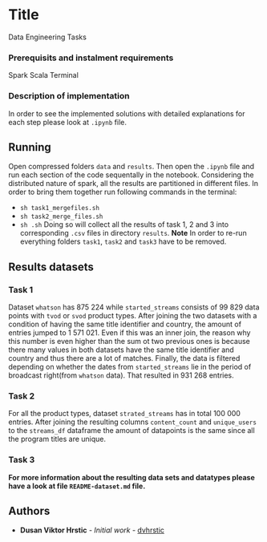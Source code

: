 # Title
Data Engineering Tasks
### Prerequisits and instalment requirements
Spark 
Scala
Terminal
### Description of implementation
In order to see the implemented solutions with detailed explanations for each step please look at `.ipynb` file.
## Running
Open compressed folders `data` and `results`.
Then open the `.ipynb` file and run each section of the code sequentally in the notebook.
Considering the distributed nature of spark, all the results are partitioned in different files. In order to bring them together run following commands in the terminal:
* `sh task1_mergefiles.sh` 
* `sh task2_merge_files.sh`  
* `sh .sh`
Doing so will collect all the results of task 1, 2 and 3 into corresponding `.csv` files in directory `results`.
**Note** In order to re-run everything folders `task1`, `task2` and `task3` have to be removed. 
## Results datasets
### Task 1
Dataset `whatson` has 875 224 while `started_streams` consists of 99 829 data points with `tvod` or `svod` product types.
After joining the two datasets with a condition of having the same title identifier and country, the amount of entries jumped to 1 571 021. Even if this was an inner join, the reason why this number is even higher than the sum ot two previous ones is because there many values in both datasets have the same title identifier and country and thus there are a lot of matches.
Finally, the data is filtered depending on whether the dates from `started_streams` lie in the period of broadcast right(from `whatson` data). That resulted in 931 268 entries.
### Task 2
For all the product types, dataset `strated_streams` has in total 100 000 entries.
After joining the resulting columns `content_count` and `unique_users` to the `streams_df` dataframe the amount of datapoints is the same since all the program titles are unique. 
### Task 3

**For more information about the resulting data sets and datatypes please have a look at file `README-dataset.md` file.**

## Authors

* **Dusan Viktor Hrstic** - *Initial work* - [dvhrstic](https://github.com/dvhrstic)